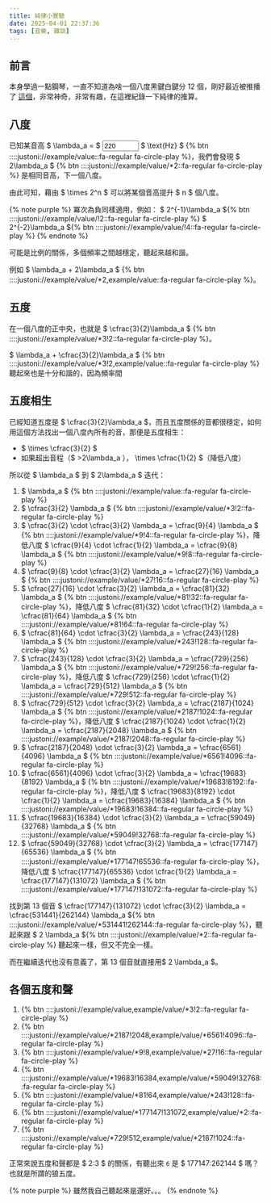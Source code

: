 ```yaml
---
title: 純律小實驗
date: 2025-04-01 22:37:36
tags: [音樂, 雜談]
---
```


## 前言

本身學過一點鋼琴，一直不知道為啥一個八度黑鍵白鍵分 12 個，剛好最近被推播了 [這個](https://youtu.be/UBhwla7_BdQ)，非常神奇，非常有趣，在這裡紀錄一下純律的推算。

## 八度

已知某音高 $ \lambda_a = $ <input id="example" type='number' min='27' max='2093' value='220'/> $ \text{Hz} $ {% btn ::::justoni://example/value::fa-regular fa-circle-play %}，我們會發現 $ 2\lambda_a $ {% btn ::::justoni://example/value/*2::fa-regular fa-circle-play %} 是相同音高，下一個八度。

由此可知，藉由 $ \times 2^n $ 可以將某個音高提升 $ n $ 個八度。

{% note purple %}
冪次為負同樣適用，例如：
$ 2^{-1}\lambda_a ${% btn ::::justoni://example/value/!2::fa-regular fa-circle-play %}
$ 2^{-2}\lambda_a ${% btn ::::justoni://example/value/!4::fa-regular fa-circle-play %}
{% endnote %}

可能是比例的關係，多個頻率之間越穩定，聽起來越和諧。

例如 $ \lambda_a + 2\lambda_a $ {% btn ::::justoni://example/value/*2,example/value::fa-regular fa-circle-play %}。

## 五度

在一個八度的正中央，也就是 $ \cfrac{3}{2}\lambda_a $ {% btn ::::justoni://example/value/*3!2::fa-regular fa-circle-play %}。

$ \lambda_a + \cfrac{3}{2}\lambda_a $ {% btn ::::justoni://example/value/*3!2,example/value::fa-regular fa-circle-play %} 聽起來也是十分和諧的，因為頻率間

## 五度相生

已經知道五度是 $ \cfrac{3}{2}\lambda_a $，而且五度關係的音都很穩定，如何用這個方法找出一個八度內所有的音，那便是五度相生：

- $ \times \cfrac{3}{2} $
- 如果超出音程（$ >2\lambda_a $），$ \times \cfrac{1}{2} $（降低八度）

所以從 $ \lambda_a $ 到 $ 2\lambda_a $ 迭代：

1. $ \lambda_a $ {% btn ::::justoni://example/value::fa-regular fa-circle-play %}
2. $ \cfrac{3}{2} \lambda_a $ {% btn ::::justoni://example/value/*3!2::fa-regular fa-circle-play %}
3. $ \cfrac{3}{2} \cdot \cfrac{3}{2} \lambda_a = \cfrac{9}{4} \lambda_a $ {% btn ::::justoni://example/value/*9!4::fa-regular fa-circle-play %}，降低八度 $ \cfrac{9}{4} \cdot \cfrac{1}{2} \lambda_a = \cfrac{9}{8} \lambda_a $ {% btn ::::justoni://example/value/*9!8::fa-regular fa-circle-play %}
4. $ \cfrac{9}{8} \cdot \cfrac{3}{2} \lambda_a = \cfrac{27}{16} \lambda_a $ {% btn ::::justoni://example/value/*27!16::fa-regular fa-circle-play %}
5. $ \cfrac{27}{16} \cdot \cfrac{3}{2} \lambda_a = \cfrac{81}{32} \lambda_a $ {% btn ::::justoni://example/value/*81!32::fa-regular fa-circle-play %}，降低八度 $ \cfrac{81}{32} \cdot \cfrac{1}{2} \lambda_a = \cfrac{81}{64} \lambda_a $ {% btn ::::justoni://example/value/*81!64::fa-regular fa-circle-play %}
6. $ \cfrac{81}{64} \cdot \cfrac{3}{2} \lambda_a = \cfrac{243}{128} \lambda_a $ {% btn ::::justoni://example/value/*243!128::fa-regular fa-circle-play %}
7. $ \cfrac{243}{128} \cdot \cfrac{3}{2} \lambda_a = \cfrac{729}{256} \lambda_a $ {% btn ::::justoni://example/value/*729!256::fa-regular fa-circle-play %}，降低八度 $ \cfrac{729}{256} \cdot \cfrac{1}{2} \lambda_a = \cfrac{729}{512} \lambda_a $ {% btn ::::justoni://example/value/*729!512::fa-regular fa-circle-play %}
8. $ \cfrac{729}{512} \cdot \cfrac{3}{2} \lambda_a = \cfrac{2187}{1024} \lambda_a $ {% btn ::::justoni://example/value/*2187!1024::fa-regular fa-circle-play %}，降低八度 $ \cfrac{2187}{1024} \cdot \cfrac{1}{2} \lambda_a = \cfrac{2187}{2048} \lambda_a $ {% btn ::::justoni://example/value/*2187!2048::fa-regular fa-circle-play %}
9. $ \cfrac{2187}{2048} \cdot \cfrac{3}{2} \lambda_a = \cfrac{6561}{4096} \lambda_a $ {% btn ::::justoni://example/value/*6561!4096::fa-regular fa-circle-play %}
10. $ \cfrac{6561}{4096} \cdot \cfrac{3}{2} \lambda_a = \cfrac{19683}{8192} \lambda_a $ {% btn ::::justoni://example/value/*19683!8192::fa-regular fa-circle-play %}，降低八度 $ \cfrac{19683}{8192} \cdot \cfrac{1}{2} \lambda_a = \cfrac{19683}{16384} \lambda_a $ {% btn ::::justoni://example/value/*19683!16384::fa-regular fa-circle-play %}
11. $ \cfrac{19683}{16384} \cdot \cfrac{3}{2} \lambda_a = \cfrac{59049}{32768} \lambda_a $ {% btn ::::justoni://example/value/*59049!32768::fa-regular fa-circle-play %}
12. $ \cfrac{59049}{32768} \cdot \cfrac{3}{2} \lambda_a = \cfrac{177147}{65536} \lambda_a $ {% btn ::::justoni://example/value/*177147!65536::fa-regular fa-circle-play %}，降低八度 $ \cfrac{177147}{65536} \cdot \cfrac{1}{2} \lambda_a = \cfrac{177147}{131072} \lambda_a $ {% btn ::::justoni://example/value/*177147!131072::fa-regular fa-circle-play %}

找到第 13 個音 $ \cfrac{177147}{131072} \cdot \cfrac{3}{2} \lambda_a = \cfrac{531441}{262144} \lambda_a ${% btn ::::justoni://example/value/*531441!262144::fa-regular fa-circle-play %}，聽起來跟 $ 2 \lambda_a ${% btn ::::justoni://example/value/*2::fa-regular fa-circle-play %} 聽起來一樣，但又不完全一樣。

而在繼續迭代也沒有意義了，第 13 個音就直接用$ 2 \lambda_a $。

## 各個五度和聲

1. {% btn ::::justoni://example/value,example/value/*3!2::fa-regular fa-circle-play %}
2. {% btn ::::justoni://example/value/*2187!2048,example/value/*6561!4096::fa-regular fa-circle-play %}
3. {% btn ::::justoni://example/value/*9!8,example/value/*27!16::fa-regular fa-circle-play %}
4. {% btn ::::justoni://example/value/*19683!16384,example/value/*59049!32768::fa-regular fa-circle-play %}
5. {% btn ::::justoni://example/value/*81!64,example/value/*243!128::fa-regular fa-circle-play %}
6. {% btn ::::justoni://example/value/*177147!131072,example/value/*2::fa-regular fa-circle-play %}
7. {% btn ::::justoni://example/value/*729!512,example/value/*2187!1024::fa-regular fa-circle-play %}

正常來說五度和聲都是 $ 2:3 $ 的關係，有聽出來 `6` 是 $ 177147:262144 $ 嗎？也就是所謂的狼五度。

{% note purple %}
雖然我自己聽起來是還好。。。
{% endnote %}

<xscript src='justoni.js'></xscript>
